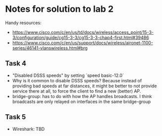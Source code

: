 # Notes for solution to lab 2

Handy resources: 

* <https://www.cisco.com/c/en/us/td/docs/wireless/access_point/15-3-3/configuration/guide/cg15-3-3/cg15-3-3-chap4-first.html#39486>
* <https://www.cisco.com/c/en/us/support/docs/wireless/aironet-1100-series/46141-vlanswireless.html#brg>

## Task 4

* "Disabled DSSS speeds" by setting ´speed basic-12.0´
* Why is it common to disable DSSS speeds? Because instead of providing bad speeds at far distances, it might be better to not provide service there at all, to force the client to find a new (better) AP.
* bridge-group: has to do with how the AP handles broadcasts. I think broadcasts are only relayed on interfaces in the same bridge-group

## Task 5

* Wireshark: TBD
